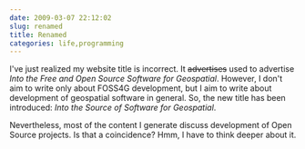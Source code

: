 ```yaml
---
date: 2009-03-07 22:12:02
slug: renamed
title: Renamed
categories: life,programming
---
```


I've just realized my website title is incorrect. It <del>advertises</del> used to advertise _Into the Free and Open Source Software for Geospatial_. However, I don't aim to write only about FOSS4G development, but I aim to write about development of geospatial software in general. So, the new title has been introduced: _Into the Source of Software for Geospatial_.




Nevertheless, most of the content I generate discuss development of Open Source projects. Is that a coincidence? Hmm, I have to think deeper about it.
